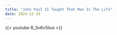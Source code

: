 ```yaml
---
title: "John Paul II Taught That Man Is The Life"
date: 2024-12-19
---
```


{{< youtube R_3v6c5lius >}}
